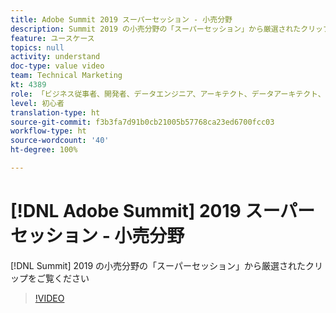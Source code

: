 ```yaml
---
title: Adobe Summit 2019 スーパーセッション - 小売分野
description: Summit 2019 の小売分野の「スーパーセッション」から厳選されたクリップをご覧ください
feature: ユースケース
topics: null
activity: understand
doc-type: value video
team: Technical Marketing
kt: 4389
role: 「ビジネス従事者、開発者、データエンジニア、アーキテクト、データアーキテクト、管理者、リーダー」
level: 初心者
translation-type: ht
source-git-commit: f3b3fa7d91b0cb21005b57768ca23ed6700fcc03
workflow-type: ht
source-wordcount: '40'
ht-degree: 100%

---
```



# [!DNL Adobe Summit] 2019 スーパーセッション - 小売分野

[!DNL Summit] 2019 の小売分野の「スーパーセッション」から厳選されたクリップをご覧ください

>[!VIDEO](https://video.tv.adobe.com/v/30549/?quality=12)
